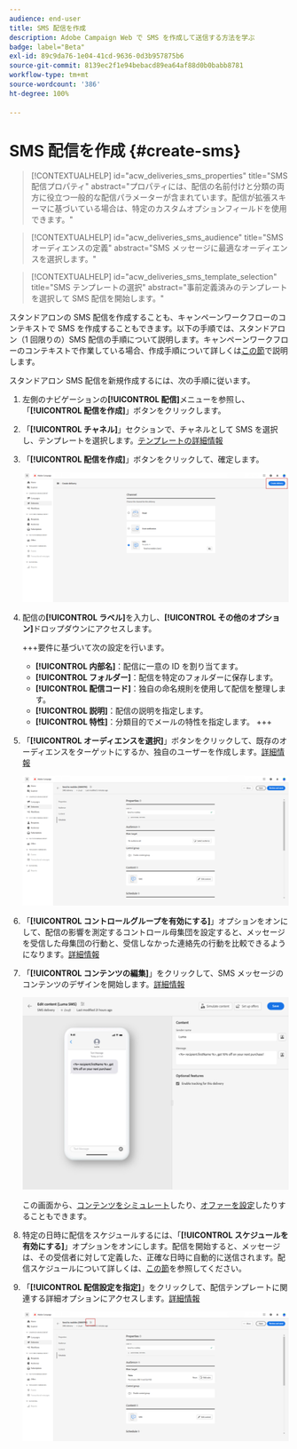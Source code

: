 ```yaml
---
audience: end-user
title: SMS 配信を作成
description: Adobe Campaign Web で SMS を作成して送信する方法を学ぶ
badge: label="Beta"
exl-id: 89c9da76-1e04-41cd-9636-0d3b957875b6
source-git-commit: 8139ec2f1e94bebacd89ea64af88d0b0babb8781
workflow-type: tm+mt
source-wordcount: '386'
ht-degree: 100%

---
```


# SMS 配信を作成 {#create-sms}

>[!CONTEXTUALHELP]
>id="acw_deliveries_sms_properties"
>title="SMS 配信プロパティ"
>abstract="プロパティには、配信の名前付けと分類の両方に役立つ一般的な配信パラメーターが含まれています。配信が拡張スキーマに基づいている場合は、特定のカスタムオプションフィールドを使用できます。"

>[!CONTEXTUALHELP]
>id="acw_deliveries_sms_audience"
>title="SMS オーディエンスの定義"
>abstract="SMS メッセージに最適なオーディエンスを選択します。"

>[!CONTEXTUALHELP]
>id="acw_deliveries_sms_template_selection"
>title="SMS テンプレートの選択"
>abstract="事前定義済みのテンプレートを選択して SMS 配信を開始します。"

スタンドアロンの SMS 配信を作成することも、キャンペーンワークフローのコンテキストで SMS を作成することもできます。以下の手順では、スタンドアロン（1 回限りの）SMS 配信の手順について説明します。キャンペーンワークフローのコンテキストで作業している場合、作成手順について詳しくは[この節](../workflows/activities/channels.md#create-a-delivery-in-a-campaign-workflow)で説明します。


スタンドアロン SMS 配信を新規作成するには、次の手順に従います。

1. 左側のナビゲーションの&#x200B;**[!UICONTROL 配信]**&#x200B;メニューを参照し、「**[!UICONTROL 配信を作成]**」ボタンをクリックします。

1. 「**[!UICONTROL チャネル]**」セクションで、チャネルとして SMS を選択し、テンプレートを選択します。[テンプレートの詳細情報](../msg/delivery-template.md)

1. 「**[!UICONTROL 配信を作成]**」ボタンをクリックして、確定します。

   ![](assets/sms_create_1.png)

1. 配信の&#x200B;**[!UICONTROL ラベル]**&#x200B;を入力し、**[!UICONTROL その他のオプション]**&#x200B;ドロップダウンにアクセスします。

   +++要件に基づいて次の設定を行います。
   * **[!UICONTROL 内部名]**：配信に一意の ID を割り当てます。
   * **[!UICONTROL フォルダー]**：配信を特定のフォルダーに保存します。
   * **[!UICONTROL 配信コード]**：独自の命名規則を使用して配信を整理します。
   * **[!UICONTROL 説明]**：配信の説明を指定します。
   * **[!UICONTROL 特性]**：分類目的でメールの特性を指定します。
+++

1. 「**[!UICONTROL オーディエンスを選択]**」ボタンをクリックして、既存のオーディエンスをターゲットにするか、独自のユーザーを作成します。[詳細情報](../audience/about-recipients.md)

   ![](assets/sms_create_2.png)

1. 「**[!UICONTROL コントロールグループを有効にする]**」オプションをオンにして、配信の影響を測定するコントロール母集団を設定すると、メッセージを受信した母集団の行動と、受信しなかった連絡先の行動を比較できるようになります。[詳細情報](../audience/control-group.md)

1. 「**[!UICONTROL コンテンツの編集]**」をクリックして、SMS メッセージのコンテンツのデザインを開始します。[詳細情報](content-sms.md)

   ![](assets/sms_create_4.png)

   この画面から、[コンテンツをシミュレート](../preview-test/preview-test.md)したり、[オファーを設定](../content/offers.md)したりすることもできます。

1. 特定の日時に配信をスケジュールするには、「**[!UICONTROL スケジュールを有効にする]**」オプションをオンにします。配信を開始すると、メッセージは、その受信者に対して定義した、正確な日時に自動的に送信されます。配信スケジュールについて詳しくは、[この節](../msg/gs-messages.md#gs-schedule)を参照してください。

1. 「**[!UICONTROL 配信設定を指定]**」をクリックして、配信テンプレートに関連する詳細オプションにアクセスします。[詳細情報](../advanced-settings/delivery-settings.md)

   ![](assets/sms_create_3.png)
